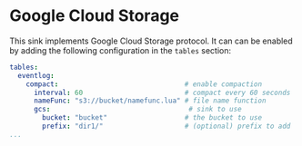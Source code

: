 # Google Cloud Storage

This sink implements Google Cloud Storage protocol. It can can be enabled by adding the following configuration in the `tables` section:

```yaml
tables:
  eventlog:
    compact:                               # enable compaction
      interval: 60                         # compact every 60 seconds
      nameFunc: "s3://bucket/namefunc.lua" # file name function
      gcs:                                  # sink to use
        bucket: "bucket"                   # the bucket to use
        prefix: "dir1/"                    # (optional) prefix to add
...
```
